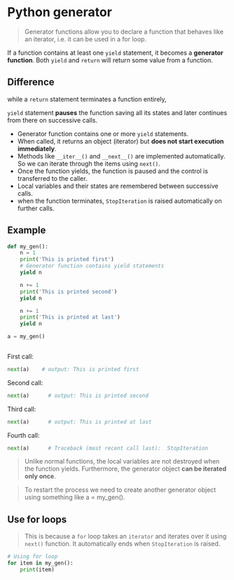 # Python generator

> Generator functions allow you to declare a function that behaves like an iterator, i.e. it can be used in a for loop.

If a function contains at least one `yield` statement, it becomes a **generator function**. Both `yield` and `return` will return some value from a function.

## Difference
while a `return` statement terminates a function entirely, 

`yield` statement **pauses** the function saving all its states and later continues from there on successive calls.

- Generator function contains one or more `yield` statements.
- When called, it returns an object (iterator) but **does not start execution immediately**.
- Methods like `__iter__()` and `__next__()` are implemented automatically. So we can iterate through the items using `next()`.
- Once the function yields, the function is paused and the control is transferred to the caller.
- Local variables and their states are remembered between successive calls.
- when the function terminates, `StopIteration` is raised automatically on further calls.

## Example

```python
def my_gen():
    n = 1
    print('This is printed first')
    # Generator function contains yield statements
    yield n

    n += 1
    print('This is printed second')
    yield n

    n += 1
    print('This is printed at last')
    yield n

a = my_gen()
   
```

First call:
```python
next(a)    # output: This is printed first
```

Second call:
```python
next(a)      # output: This is printed second
```

Third call:
```python
next(a)      # output: This is printed at last
```

Fourth call:
```python
next(a)      # Traceback (most recent call last):  StopIteration
```

> Unlike normal functions, the local variables are not destroyed when the function yields. 
> Furthermore, the generator object **can be iterated only once**.

> To restart the process we need to create another generator object using something like a = my_gen().

## Use for loops 

> This is because a `for` loop takes an `iterator` and iterates over it using `next()` function. It automatically ends when `StopIteration` is raised. 

```python
# Using for loop
for item in my_gen():
    print(item)
```
